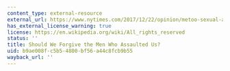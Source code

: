 ```yaml
---
content_type: external-resource
external_url: https://www.nytimes.com/2017/12/22/opinion/metoo-sexual-assault-forgiveness.html?ribbon-ad-idx=3&rref=opinion&module=Ribbon&version=context%C2%AEion=Header&action=click&contentCollection=Opinion&pgtype=article
has_external_license_warning: true
license: https://en.wikipedia.org/wiki/All_rights_reserved
status: ''
title: Should We Forgive the Men Who Assaulted Us?
uid: b9ae008f-c5b5-4800-bf56-a44c8fcb9b55
wayback_url: ''
---
```

